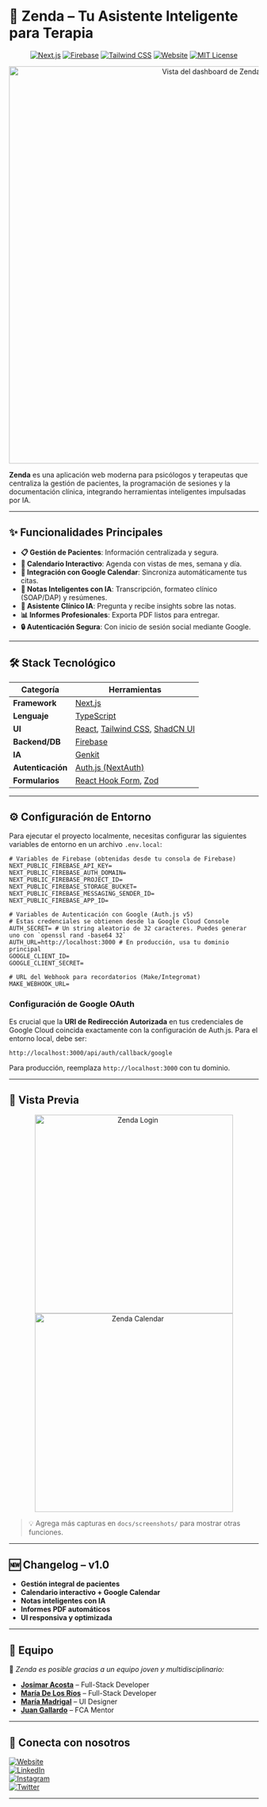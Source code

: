 # 🌿 Zenda – Tu Asistente Inteligente para Terapia  

<p align="center">
  <a href="https://nextjs.org/"><img src="https://img.shields.io/badge/Next.js-000000?style=for-the-badge&logo=next.js&logoColor=white" alt="Next.js"></a>
  <a href="https://firebase.google.com/"><img src="https://img.shields.io/badge/Firebase-FFCA28?style=for-the-badge&logo=firebase&logoColor=black" alt="Firebase"></a>
  <a href="https://tailwindcss.com/"><img src="https://img.shields.io/badge/Tailwind_CSS-38B2AC?style=for-the-badge&logo=tailwind-css&logoColor=white" alt="Tailwind CSS"></a>
  <a href="https://zendapsi.com"><img src="https://img.shields.io/badge/Web-Zendapsi.com-brightgreen?style=for-the-badge&logo=google-chrome&logoColor=white" alt="Website"></a>
  <a href="LICENSE"><img src="https://img.shields.io/badge/License-MIT-green?style=for-the-badge" alt="MIT License"></a>
</p>

<p align="center">
  <img src="docs/screenshots/mockup-dashboard.png" alt="Vista del dashboard de Zenda" width="800"/>
</p>

**Zenda** es una aplicación web moderna para psicólogos y terapeutas que centraliza la gestión de pacientes, la programación de sesiones y la documentación clínica, integrando herramientas inteligentes impulsadas por IA.

---

## ✨ Funcionalidades Principales  

- **📋 Gestión de Pacientes**: Información centralizada y segura.  
- **📅 Calendario Interactivo**: Agenda con vistas de mes, semana y día.  
- **🔗 Integración con Google Calendar**: Sincroniza automáticamente tus citas.  
- **📝 Notas Inteligentes con IA**: Transcripción, formateo clínico (SOAP/DAP) y resúmenes.  
- **🤖 Asistente Clínico IA**: Pregunta y recibe insights sobre las notas.  
- **📊 Informes Profesionales**: Exporta PDF listos para entregar.  
- **🔒 Autenticación Segura**: Con inicio de sesión social mediante Google.  

---

## 🛠️ Stack Tecnológico  

| Categoría      | Herramientas |
|----------------|--------------|
| **Framework**  | [Next.js](https://nextjs.org/) |
| **Lenguaje**   | [TypeScript](https://www.typescriptlang.org/) |
| **UI**         | [React](https://react.dev/), [Tailwind CSS](https://tailwindcss.com/), [ShadCN UI](https://ui.shadcn.com/) |
| **Backend/DB** | [Firebase](https://firebase.google.com/) |
| **IA**         | [Genkit](https://firebase.google.com/docs/genkit) |
| **Autenticación** | [Auth.js (NextAuth)](https://authjs.dev/) |
| **Formularios**| [React Hook Form](https://react-hook-form.com/), [Zod](https://zod.dev/) |

---

## ⚙️ Configuración de Entorno

Para ejecutar el proyecto localmente, necesitas configurar las siguientes variables de entorno en un archivo `.env.local`:

```env
# Variables de Firebase (obtenidas desde tu consola de Firebase)
NEXT_PUBLIC_FIREBASE_API_KEY=
NEXT_PUBLIC_FIREBASE_AUTH_DOMAIN=
NEXT_PUBLIC_FIREBASE_PROJECT_ID=
NEXT_PUBLIC_FIREBASE_STORAGE_BUCKET=
NEXT_PUBLIC_FIREBASE_MESSAGING_SENDER_ID=
NEXT_PUBLIC_FIREBASE_APP_ID=

# Variables de Autenticación con Google (Auth.js v5)
# Estas credenciales se obtienen desde la Google Cloud Console
AUTH_SECRET= # Un string aleatorio de 32 caracteres. Puedes generar uno con `openssl rand -base64 32`
AUTH_URL=http://localhost:3000 # En producción, usa tu dominio principal
GOOGLE_CLIENT_ID=
GOOGLE_CLIENT_SECRET=

# URL del Webhook para recordatorios (Make/Integromat)
MAKE_WEBHOOK_URL=
```

### Configuración de Google OAuth

Es crucial que la **URI de Redirección Autorizada** en tus credenciales de Google Cloud coincida exactamente con la configuración de Auth.js. Para el entorno local, debe ser:

`http://localhost:3000/api/auth/callback/google`

Para producción, reemplaza `http://localhost:3000` con tu dominio.

---

## 📸 Vista Previa  

<p align="center">
  <img src="docs/screenshots/login.png" alt="Zenda Login" width="400"/>  
  <img src="docs/screenshots/calendar.png" alt="Zenda Calendar" width="400"/>  
</p>  

> 💡 Agrega más capturas en `docs/screenshots/` para mostrar otras funciones.

---

## 🆕 Changelog – v1.0  

- **Gestión integral de pacientes**  
- **Calendario interactivo + Google Calendar**  
- **Notas inteligentes con IA**  
- **Informes PDF automáticos**  
- **UI responsiva y optimizada**  

---

## 👥 Equipo  

💚 *Zenda es posible gracias a un equipo joven y multidisciplinario:*  

- [**Josimar Acosta**](#) – Full-Stack Developer  
- [**María De Los Ríos**](#) – Full-Stack Developer  
- [**María Madrigal**](#) – UI Designer  
- [**Juan Gallardo**](#) – FCA Mentor  

---

## 📲 Conecta con nosotros  

[![Website](https://img.shields.io/badge/Web-Zendapsi.com-green?style=for-the-badge&logo=google-chrome)](https://zendapsi.com)  
[![LinkedIn](https://img.shields.io/badge/LinkedIn-Zenda-blue?style=for-the-badge&logo=linkedin)](#)  
[![Instagram](https://img.shields.io/badge/Instagram-Zenda-purple?style=for-the-badge&logo=instagram)](#)  
[![Twitter](https://img.shields.io/badge/Twitter-Zenda-blue?style=for-the-badge&logo=twitter)](#)  

---
